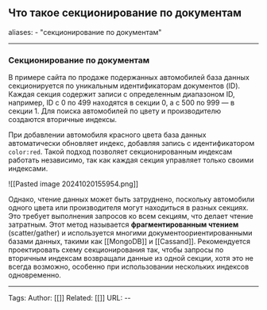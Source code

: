 ##  Что такое секционирование по документам
aliases: 
	- "секционирование по документам"

---

### Секционирование по документам

В примере сайта по продаже подержанных автомобилей база данных секционируется по уникальным идентификаторам документов (ID). Каждая секция содержит записи с определенным диапазоном ID, например, ID с 0 по 499 находятся в секции 0, а с 500 по 999 — в секции 1. Для поиска автомобилей по цвету и производителю создаются вторичные индексы.

При добавлении автомобиля красного цвета база данных автоматически обновляет индекс, добавляя запись с идентификатором `color:red`. Такой подход позволяет секционированным индексам работать независимо, так как каждая секция управляет только своими индексами.

![[Pasted image 20241020155954.png]]

Однако, чтение данных может быть затруднено, поскольку автомобили одного цвета или производителя могут находиться в разных секциях. Это требует выполнения запросов ко всем секциям, что делает чтение затратным. Этот метод называется **фрагментированным чтением** (scatter/gather) и используется многими документоориентированными базами данных, такими как [[MongoDB]] и [[Cassand]]. Рекомендуется проектировать схему секционирования так, чтобы запросы по вторичным индексам возвращали данные из одной секции, хотя это не всегда возможно, особенно при использовании нескольких индексов одновременно.

---
Tags:
Author: [[]]
Related: [[]]
URL: -- 